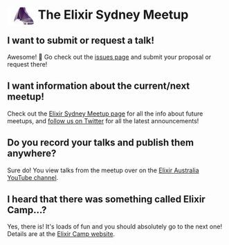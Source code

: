 # <img src="./elixir-sydney-logo.jpg" align="left" height="40" /> The Elixir Sydney Meetup

## I want to submit or request a talk!

Awesome! :tada: Go check out the [issues page][] and submit your proposal
or request there!

## I want information about the current/next meetup!

Check out the [Elixir Sydney Meetup page][] for all the info about future
meetups, and [follow us on Twitter][ElixirSydney Twitter] for all the latest
announcements!

## Do you record your talks and publish them anywhere?

Sure do! You view talks from the meetup over on the [Elixir Australia YouTube
channel][].

## I heard that there was something called Elixir Camp...?

Yes, there is! It's loads of fun and you should absolutely go to the next one!
Details are at the [Elixir Camp website][].

[Elixir Australia YouTube channel]: https://www.youtube.com/channel/UCiiwKgYqO9TIfgSZmbJIxjQ
[Elixir Camp website]: https://elixir.camp/
[ElixirSydney Twitter]: https://twitter.com/ElixirSydney
[Elixir Sydney Meetup page]: https://www.meetup.com/elixir-sydney/
[issues page]: https://github.com/elixirsydney/elixirsydney/issues
